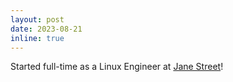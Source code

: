 ```yaml
---
layout: post
date: 2023-08-21
inline: true
---
```


Started full-time as a Linux Engineer at [Jane Street](https://www.janestreet.com/)!
